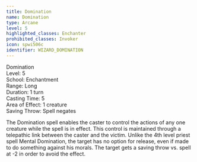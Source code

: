 ```yaml
---
title: Domination
name: Domination
type: Arcane
level: 5
highlighted_classes: Enchanter
prohibited_classes: Invoker
icon: spwi506c
identifier: WIZARD_DOMINATION
---
```

Domination  
Level: 5  
School: Enchantment  
Range: Long  
Duration: 1 turn  
Casting Time: 5  
Area of Effect: 1 creature  
Saving Throw: Spell negates  
  
The Domination spell enables the caster to control the actions of any one creature while the spell is in effect. This control is maintained through a telepathic link between the caster and the victim. Unlike the 4th level priest spell Mental Domination, the target has no option for release, even if made to do something against his morals. The target gets a saving throw vs. spell at -2 in order to avoid the effect.  
